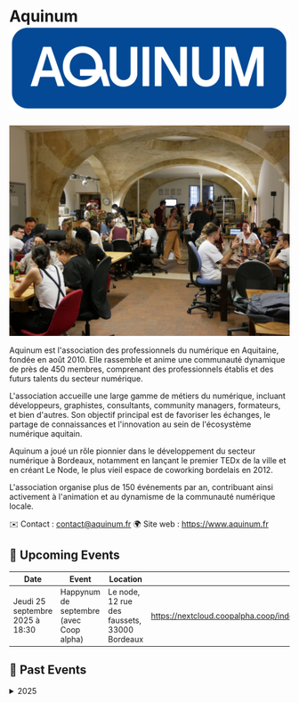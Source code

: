 # Aquinum ![Logo Aquinum](./logo_aquinum_new.png ':size=100')
![Image d'un évènement Aquinum au node](./aquinum_accueil.jpg)


Aquinum est l'association des professionnels du numérique en Aquitaine, fondée en août 2010. Elle rassemble et anime une communauté dynamique de près de 450 membres, comprenant des professionnels établis et des futurs talents du secteur numérique.

L'association accueille une large gamme de métiers du numérique, incluant développeurs, graphistes, consultants, community managers, formateurs, et bien d'autres. Son objectif principal est de favoriser les échanges, le partage de connaissances et l'innovation au sein de l'écosystème numérique aquitain.

Aquinum a joué un rôle pionnier dans le développement du secteur numérique à Bordeaux, notamment en lançant le premier TEDx de la ville et en créant Le Node, le plus vieil espace de coworking bordelais en 2012.

L'association organise plus de 150 événements par an, contribuant ainsi activement à l'animation et au dynamisme de la communauté numérique locale.


✉️ Contact : contact@aquinum.fr
🌍 Site web : https://www.aquinum.fr

<!-- EVENTS:START -->
## 📅 Upcoming Events

| Date | Event | Location | Link |
|------|--------|----------|------|
| Jeudi 25 septembre 2025 à 18:30 | Happynum de septembre (avec Coop alpha) | Le node, 12 rue des faussets, 33000 Bordeaux | https://nextcloud.coopalpha.coop/index.php/apps/forms/s/BGs7tdKGbYgiNE33sXA2GYFm |

## 📆 Past Events

<details>
<summary>2025</summary>

| Date | Event | Location | Link |
|------|--------|----------|------|
| Jeudi 26 juin 2025 à 18:30 | Happynum de juin | Le node, 12 rue des faussets, Bordeaux | https://www.aquinum.fr/ |
</details>
<!-- EVENTS:END -->
